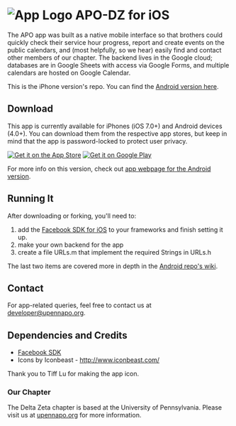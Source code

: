 ![App Logo](https://lh5.ggpht.com/jGpGyqO6Vv7ogvVqh4JkyORugt8fXeedBv6R1WAdsiHB7N_JGgB4KNHSoYPbt4xDzg=w55) APO-DZ for iOS
==================
The APO app was built as a native mobile interface so that brothers could quickly check their service hour progress, report and create events on the public calendars, and (most helpfully, so we hear) easily find and contact other members of our chapter. The backend lives in the Google cloud; databases are in Google Sheets with access via Google Forms, and multiple calendars are hosted on Google Calendar.

This is the iPhone version's repo. You can find the [Android version here](https://github.com/ronaldsmartin/APO-DZ-Android).

## Download
This app is currently available for iPhones (iOS 7.0+) and Android devices (4.0+). You can download them from the respective app stores, but keep in mind that the app is password-locked to protect user privacy.

[![Get it on the App Store](https://linkmaker.itunes.apple.com/htmlResources/assets/en_us//images/web/linkmaker/badge_appstore-lrg.svg)](https://itunes.apple.com/us/app/apo-dz/id862246150?mt=8&uo=4)
[![Get it on Google Play](http://developer.android.com/images/brand/en_generic_rgb_wo_45.png)](https://play.google.com/store/apps/details?id=org.upennapo.app)


For more info on this version, check out [app webpage for the Android version](http://ronaldsmartin.github.io/APO-DZ-Android/).

## Running It
After downloading or forking, you'll need to:
1. add the [Facebook SDK for iOS](https://developers.facebook.com/docs/ios/) to your frameworks and finish setting it up.
2. make your own backend for the app
3. create a file URLs.m that implement the required Strings in URLs.h

The last two items are covered more in depth in the [Android repo's wiki](https://github.com/ronaldsmartin/APO-DZ-Android/wiki).

## Contact
For app-related queries, feel free to contact us at developer@upennapo.org.

## Dependencies and Credits
* [Facebook SDK](https://developers.facebook.com/docs/ios/)
* Icons by Iconbeast - http://www.iconbeast.com/

Thank you to Tiff Lu for making the app icon.

### Our Chapter
The Delta Zeta chapter is based at the University of Pennsylvania. Please visit us at [upennapo.org](upennapo.org) for more information.
